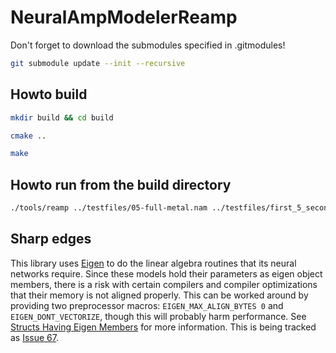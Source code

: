 # NeuralAmpModelerReamp

Don't forget to download the submodules specified in .gitmodules!

```bash
git submodule update --init --recursive
```

## Howto build

```bash
mkdir build && cd build
```

```bash
cmake ..
```

```bash
make
```

## Howto run from the build directory

```bash
./tools/reamp ../testfiles/05-full-metal.nam ../testfiles/first_5_seconds.wav output.wav
```

## Sharp edges

This library uses [Eigen](http://eigen.tuxfamily.org) to do the linear algebra routines that its neural networks require. Since these models hold their parameters as eigen object members, there is a risk with certain compilers and compiler optimizations that their memory is not aligned properly. This can be worked around by providing two preprocessor macros: `EIGEN_MAX_ALIGN_BYTES 0` and `EIGEN_DONT_VECTORIZE`, though this will probably harm performance. See [Structs Having Eigen Members](http://eigen.tuxfamily.org/dox-3.2/group__TopicStructHavingEigenMembers.html) for more information. This is being tracked as [Issue 67](https://github.com/sdatkinson/NeuralAmpModelerCore/issues/67).
